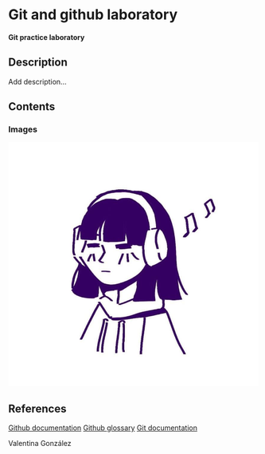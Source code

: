 # Git and github laboratory
#### Git practice laboratory
## Description
Add description...

## Contents
### Images
![Alt text image README](imageReadme.jpg)

## References
[Github documentation]( https://docs.github.com/en)
[Github glossary](https://docs.github.com/en/get-started/learning-about-github/github-glossary)
[Git documentation](https://git-scm.com/doc)

Valentina González
